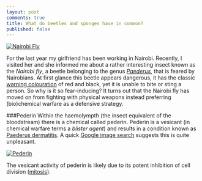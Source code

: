 ```yaml
---
layout: post
comments: true
title: What do beetles and sponges have in common?
published: false
---
```


[![Nairobi Fly](https://upload.wikimedia.org/wikipedia/commons/archive/d/db/20110810061441%21Paederus_rove_beetles%2C_showing_size.png)](https://en.wikipedia.org/wiki/File:Paederus_rove_beetles,_showing_size.png)

For the last year my girlfriend has been working in Nairobi. Recently, I visited her and she informed me about a rather interesting insect known as the *Nairobi fly*, a beetle belonging to the genus [*Paederus*](http://en.wikipedia.org/wiki/Paederus), that is feared by Nairobians. At first glance this beetle appears dangerous, it has the classic [warning colouration](https://en.wikipedia.org/wiki/Aposematism) of red and black, yet it is unable to bite or sting a person. So why is it so fear-inducing? It turns out that the Nairobi fly has moved on from fighting with physical weapons instead preferring (bio)chemical warfare as a defensive strategy. 

###Pederin
Within the haemolympth (the insect equivalent of the bloodstream) there is a chemical called pederin. Pederin is a vesicant (in chemical warfare terms a *blister agent*) and results in a condition known as [Paederus dermatitis](http://en.wikipedia.org/wiki/Paederus_dermatitis). A quick [Google image search](https://www.google.com/search?tbm=isch&q=paederus+dermititus) suggests this is quite unpleasant.

[![Pederin](http://upload.wikimedia.org/wikipedia/commons/thumb/0/0c/Pederin.png/320px-Pederin.png)](http://en.wikipedia.org/wiki/File:Pederin.png) 

The vesicant activity of pederin is likely due to its potent inhibition of cell division ([mitosis](http://en.wikipedia.org/wiki/Mitosis)). 
 
